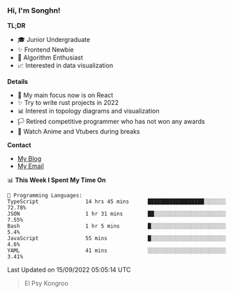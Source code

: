 ### Hi, I'm Songhn!

**TL;DR**

- 🎓 Junior Undergraduate
- ✨ Frontend Newbie
- 🎈 Algorithm Enthusiast
- 📈 Interested in data visualization

**Details**

- 🎯 My main focus now is on React
- ✨ Try to write rust projects in 2022
- 📊 Interest in topology diagrams and visualization
- 🏳️ Retired competitive programmer who has not won any awards
- 🍵 Watch Anime and Vtubers during breaks

**Contact**
- [My Blog](https://blog.songhn.com)
- [My Email](mailto:songhn233@gmail.com)

<!--START_SECTION:waka-->
📊 **This Week I Spent My Time On** 

```text
💬 Programming Languages: 
TypeScript               14 hrs 45 mins      ██████████████████░░░░░░░   72.78% 
JSON                     1 hr 31 mins        ██░░░░░░░░░░░░░░░░░░░░░░░   7.55% 
Bash                     1 hr 5 mins         █░░░░░░░░░░░░░░░░░░░░░░░░   5.4% 
JavaScript               55 mins             █░░░░░░░░░░░░░░░░░░░░░░░░   4.6% 
YAML                     41 mins             ░░░░░░░░░░░░░░░░░░░░░░░░░   3.41%

```


 Last Updated on 15/09/2022 05:05:14 UTC
<!--END_SECTION:waka-->

> El Psy Kongroo
